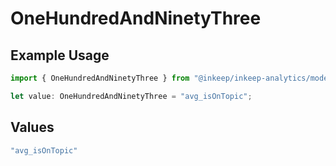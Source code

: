 # OneHundredAndNinetyThree

## Example Usage

```typescript
import { OneHundredAndNinetyThree } from "@inkeep/inkeep-analytics/models/operations";

let value: OneHundredAndNinetyThree = "avg_isOnTopic";
```

## Values

```typescript
"avg_isOnTopic"
```
